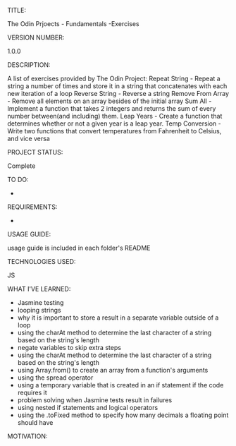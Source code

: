 TITLE: 

 The Odin Prjoects - Fundamentals -Exercises

VERSION NUMBER: 

  1.0.0

DESCRIPTION: 

 A list of exercises provided by The Odin Project:
	Repeat String - Repeat a string a number of times and store it in a string that concatenates with each new iteration of a loop
	Reverse String - Reverse a string
	Remove From Array -  Remove all elements on an array besides of the initial array
	Sum All -  Implement a function that takes 2 integers and returns the sum of every number between(and including) them.
	Leap Years - Create a function that determines whether or not a given year is a leap year.
	Temp Conversion - Write two functions that convert temperatures from Fahrenheit to Celsius, and vice versa

PROJECT STATUS: 

 Complete

TO DO: 

 -

REQUIREMENTS: 

 -

USAGE GUIDE: 

 usage guide is included in each folder's README

TECHNOLOGIES USED: 

 JS

WHAT I'VE LEARNED: 

 - Jasmine testing
 - looping strings
 - why it is important to store a result in a separate variable outside of a loop
 - using the charAt method to determine the last character of a string based on the string's length
 - negate variables to skip extra steps
 - using the charAt method to determine the last character of a string based on the string's length
 - using Array.from() to create an array from a function's arguments
 - using the spread operator
 - using a temporary variable that is created in an if statement if the code requires it
 - problem solving when Jasmine tests result in failures
 - using nested if statements and logical operators
 - using the .toFixed method to specify how many decimals a floating point should have

MOTIVATION: 
